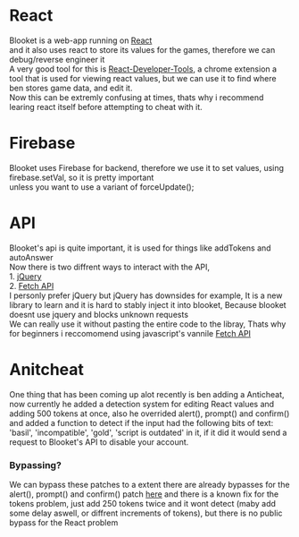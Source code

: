 # React <!--- fuck react -->
Blooket is a web-app running on [React](https://reactjs.org/)<br>and it also uses react to store its values for the games, therefore we can debug/reverse engineer it <br>A very good tool for this is [React-Developer-Tools](https://chrome.google.com/webstore/detail/react-developer-tools/fmkadmapgofadopljbjfkapdkoienihi), a chrome extension a tool that is used for viewing react values, but we can use it to find where ben stores game data, and edit it.<br>
Now this can be extremly confusing at times, thats why i recommend learing react itself before attempting to cheat with it.

# Firebase
Blooket uses Firebase for backend, therefore we use it to set values, using firebase.setVal, so it is pretty important<br>unless you want to use a variant of forceUpdate();

# API
Blooket's api is quite important, it is used for things like addTokens and autoAnswer<br>Now there is two diffrent ways to interact with the API,<br>1. [jQuery](https://api.jquery.com/)<br>2. [Fetch API](https://developer.mozilla.org/en-US/docs/Web/API/Fetch_API)<br>I personly prefer jQuery but jQuery has downsides for example, It is a new library to learn and it is hard to stably inject it into blooket, Because blooket doesnt use jquery and blocks unknown requests<br>We can really use it without pasting the entire code to the libray, Thats why for beginners i reccomomend using javascript's vannile [Fetch API](https://developer.mozilla.org/en-US/docs/Web/API/Fetch_API)

# Anitcheat
One thing that has been coming up alot recently is ben adding a Anticheat, now currently he added a detection system for editing React values and adding 500 tokens at once, also he overrided alert(), prompt() and confirm() and added a function to detect if the input had the following bits of text: 'basil', 'incompatible', 'gold', 'script is outdated' in it, if it did it would send a request to Blooket's API to disable your account.
### Bypassing?
We can bypass these patches to a extent there are already bypasses for the alert(), prompt() and confirm() patch [here]() and there is a known fix for the tokens problem, just add 250 tokens twice and it wont detect (maby add some delay aswell, or diffrent increments of tokens), but there is no public bypass for the React problem
